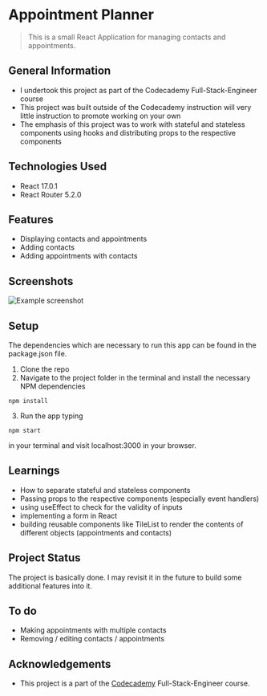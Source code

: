 # Appointment Planner
> This is a small React Application for managing contacts and appointments.



## General Information
- I undertook this project as part of the Codecademy Full-Stack-Engineer course
- This project was built outside of the Codecademy instruction will very little instruction to promote working on your own
- The emphasis of this project was to work with stateful and stateless components using hooks and distributing props to the respective components



## Technologies Used
- React 17.0.1
- React Router 5.2.0



## Features
- Displaying contacts and appointments
- Adding contacts
- Adding appointments with contacts



## Screenshots
![Example screenshot](https://i.ibb.co/PNhDgdc/appointment-planner-screenshot.jpg)



## Setup
The dependencies which are necessary to run this app can be found in the package.json file.

1. Clone the repo
2. Navigate to the project folder in the terminal and install the necessary NPM dependencies
```
npm install
```
3. Run the app typing
```
npm start
```
in your terminal and visit localhost:3000 in your browser.



## Learnings
- How to separate stateful and stateless components
- Passing props to the respective components (especially event handlers)
- using useEffect to check for the validity of inputs
- implementing a form in React
- building reusable components like TileList to render the contents of different objects (appointments and contacts)



## Project Status
The project is basically done. I may revisit it in the future to build some additional features into it. 



## To do
- Making appointments with multiple contacts
- Removing / editing contacts / appointments



## Acknowledgements
- This project is a part of the [Codecademy](https://www.codecademy.com/) Full-Stack-Engineer course.



